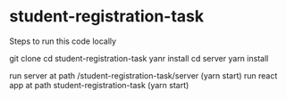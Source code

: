 # student-registration-task

Steps to run this code locally

git clone
cd student-registration-task
yanr install
cd server
yarn install


run server at path /student-registration-task/server (yarn start)
run react app at path student-registration-task (yarn start)
